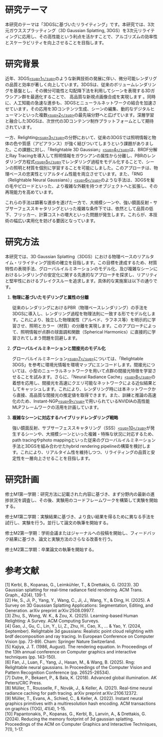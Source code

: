 # 研究テーマ

本研究のテーマは「3DGSに基づいたリライティング」です。本研究では、3次元ガウススプラッティング（3D Gaussian Splatting, 3DGS）を3次元リライティングに応用し、その高性能という利点を活かすことで、アルゴリズムの効率性とスケーラビリティを向上させることを目指します。

# 研究背景

近年、3DGS[`<sup>`1`</sup>`](#refer-anchor-1)のような新興技術の発展に伴い、微分可能レンダリグの品質と効率が著しく向上しています。3DGSは、従来のボリュームレンダリングを基盤とし、その微分可能性と勾配降下法を利用してシーンを表現する3Dガウシアン群を最適化することで、 高品質な新視点画像合成を実現します 。同時に、人工知能の急速な進歩も、3DGSとニューラルネットワークの結合を加速させています，その応用を3Dコンテンツ生成、シーンの編集、動的なデジタルヒューマンといった複数[`<sup>`2`</sup>`](#refer-anchor-2)の最先端分野へと広げています。深層学習と融合した3DGSは、次世代の3Dコンテンツ制作プラットフォームとして期待されています。

一方、Relighting[`<sup>`3`</sup>`](#refer-anchor-3)の分野において、従来の3DGSでは照明情報と物体の色や質感（アピアランス）が強く結びついてしまうという課題がありました。この課題に対し、「Relightable 3D Gaussian」[`<sup>`4`</sup>`](#refer-anchor-4)は、BRDF分解とRay Tracingを導入して照明情報をガウシアンの属性から分離し、PBRのレンダリング方程式[`<sup>`5`</sup>`](#refer-anchor-5)でレンダリング過程をモデル化することで、シーンの照明と材質を個別に学習することを可能にしました。このアプローチは、物理ベースの忠実性とリアルタイム性能を両立させています。また、「RNG（Relightable Neural Gaussians）」[`<sup>`6`</sup>`](#refer-anchor-6)のような手法は、3DGSを髪の毛やビロードといった、より複雑な外観を持つオブジェクトへと拡張し、その再現能力を高めています。

これらの手法は顕著な進歩を遂げた一方で、大規模シーンや、強い鏡面反射・サブサーフェススキャタリングといった複雑な条件下では、依然として品質の低下、フリッカー、計算コストの増大といった問題が発生します。これらが、本技術の幅広い実用化を妨げる要因となっています。

# 研究方法

本研究では、3D Gaussian Splatting（3DGS）における物理ベースのリアルタイム・リライティング技術の確立を目指します。この目標を達成するため、材質特性の表現手法、グローバルイルミネーションのモデル化、及び複雑なシーンにおけるレンダリングの安定化に関する先進的なアプローチを探求し、リアリティと堅牢性におけるブレイクスルーを追求します。具体的な実施案は以下の通りです。

1. **物理に基づいたモデリングと属性の分離**

   従来のレンダリングにおけるPBR（物理ベースレンダリング）の手法を3DGSに導入し、レンダリング過程を物理法則に一致する形でモデル化します。これにより、独立した物理属性（アルベド、ラフネス等）を明示的に学習させ、照明とカラー（材質）の分離を実現します。このアプローチによって、照明情報が点群の球面調和関数（Spherical Harmonics）に直接的に学習されてしまう問題を回避します。
2. **グローバルイルミネーションと間接光のモデル化**

   グローバルイルミネーション[`<sup>`7`</sup>`](#refer-anchor-7)については、「Relightable 3DGS」を参考に環境光情報を環境マップにエンコードします。間接光については、小型のニューラルネットワークを用いて点群の間接光特徴を学習させることを試みます。さらに、「Neural Radiance Cache」[`<sup>`8`</sup>`](#refer-anchor-8)の着想を応用し、間接光を高速にクエリ可能なネットワークによる近似結果としてキャッシュします。これにより、レンダリング時には本ネットワークから直接、高品質な間接光の推定値を取得できます。また、訓練と推論の高速化のため、Instant-NGP[`<sup>`9`</sup>`](#refer-anchor-9)で用いられているNVIDIAの高性能MLPフレームワークの活用を計画しています。
3. **複雑なシーンに対応するハイブリッドレンダリング戦略**

   強い鏡面反射、サブサーフェススキャタリング（SSS）[`<sup>`10`</sup>`](#refer-anchor-10)が発生するシーンや、大規模シーンといった複雑・特殊な状況に対応するため、path tracingやphoto mappingといった従来のグローバルイルミネーション手法と3DGSを組み合わせたhybrid rendering pipelineの構築を検討します。これにより、リアルタイム性を維持しつつ、リライティングの品質と安定性を一層向上させることを目指します。

# 研究計画

修士M1第一学期：研究方法に記載された内容に基づき、まず分野内の最新の進捗状況を調査し、その後、実験用のコードフレームワークを構築して実験を開始する。

修士M1第二学期：実験結果に基づき、より良い結果を得るために異なる手法を試行し、実験を行う。並行して論文の執筆を開始する。

修士M2第一学期：学術会議またはジャーナルへの投稿を開始し、フィードバック結果に基づき、論文と実験方法のさらなる改善を行う。

修士M2第二学期：卒業論文の執筆を開始する。

# 参考文献

<div id="refer-anchor-1"></div>
[1] Kerbl, B., Kopanas, G., Leimkühler, T., & Drettakis, G. (2023). 3D Gaussian splatting for real-time radiance field rendering. ACM Trans. Graph., 42(4), 139-1.

<div id="refer-anchor-2"></div>
[2] He, S., Ji, P., Yang, Y., Wang, C., Ji, J., Wang, Y., & Ding, H. (2025). A Survey on 3D Gaussian Splatting Applications: Segmentation, Editing, and Generation. arXiv preprint arXiv:2508.09977.

<div id="refer-anchor-3"></div>
[3] Zhu, S., Wong, W. K., & Zou, X. (2025). Learning-based Human Relighting: A Survey. ACM Computing Surveys.

<div id="refer-anchor-4"></div>
[4] Gao, J., Gu, C., Lin, Y., Li, Z., Zhu, H., Cao, X., ... & Yao, Y. (2024, September). Relightable 3d gaussians: Realistic point cloud relighting with brdf decomposition and ray tracing. In European Conference on Computer Vision (pp. 73-89). Cham: Springer Nature Switzerland.

<div id="refer-anchor-5"></div>
[5] Kajiya, J. T. (1986, August). The rendering equation. In Proceedings of the 13th annual conference on Computer graphics and interactive techniques (pp. 143-150).

<div id="refer-anchor-6"></div>
[6] Fan, J., Luan, F., Yang, J., Hasan, M., & Wang, B. (2025). Rng: Relightable neural gaussians. In Proceedings of the Computer Vision and Pattern Recognition Conference (pp. 26525-26534).

<div id="refer-anchor-7"></div>
[7] Dutre, P., Bekaert, P., & Bala, K. (2018). Advanced global illumination. AK Peters/CRC Press.

<div id="refer-anchor-8"></div>
[8] Müller, T., Rousselle, F., Novák, J., & Keller, A. (2021). Real-time neural radiance caching for path tracing. arXiv preprint arXiv:2106.12372.

<div id="refer-anchor-9"></div>
[9] Müller, T., Evans, A., Schied, C., & Keller, A. (2022). Instant neural graphics primitives with a multiresolution hash encoding. ACM transactions on graphics (TOG), 41(4), 1-15.

<div id="refer-anchor-10"></div>
[10] Papantonakis, P., Kopanas, G., Kerbl, B., Lanvin, A., & Drettakis, G. (2024). Reducing the memory footprint of 3d gaussian splatting. Proceedings of the ACM on Computer Graphics and Interactive Techniques, 7(1), 1-17.
